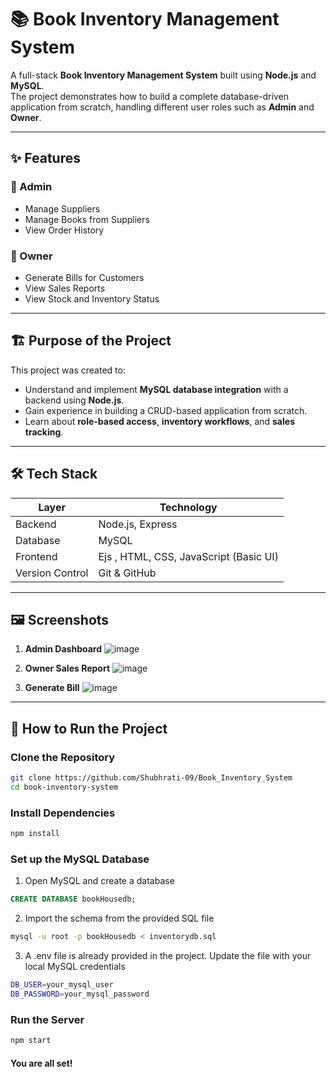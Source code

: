 # 📚 Book Inventory Management System

A full-stack **Book Inventory Management System** built using **Node.js** and **MySQL**.  
The project demonstrates how to build a complete database-driven application from scratch, handling different user roles such as **Admin** and **Owner**.

---

## ✨ Features

### 🔐 Admin
- Manage Suppliers
- Manage Books from Suppliers
- View Order History

### 🧾 Owner
- Generate Bills for Customers
- View Sales Reports
- View Stock and Inventory Status

---

## 🏗️ Purpose of the Project

This project was created to:
- Understand and implement **MySQL database integration** with a backend using **Node.js**.
- Gain experience in building a CRUD-based application from scratch.
- Learn about **role-based access**, **inventory workflows**, and **sales tracking**.

---

## 🛠️ Tech Stack

| Layer         | Technology      |
|---------------|-----------------|
| Backend       | Node.js, Express |
| Database      | MySQL           |
| Frontend      | Ejs , HTML, CSS, JavaScript (Basic UI) |
| Version Control | Git & GitHub |

---

## 🖼️ Screenshots


1. **Admin Dashboard**
  ![image](https://github.com/user-attachments/assets/5e1b47d2-7175-4320-9b87-902434b228da)



2. **Owner Sales Report**
   ![image](https://github.com/user-attachments/assets/f7739064-cce2-43f4-b1af-d90ea7b87a22)


3. **Generate Bill**
  ![image](https://github.com/user-attachments/assets/c16eb74a-2fba-4903-9e0f-6e876fd4bc0c)


---

## 🧪 How to Run the Project

###  Clone the Repository

```bash
git clone https://github.com/Shubhrati-09/Book_Inventory_System
cd book-inventory-system
```

###  Install Dependencies

```bash
npm install
```

### Set up the MySQL Database

  1. Open MySQL and create a database

```sql
CREATE DATABASE bookHousedb;
```

  2. Import the schema from the provided SQL file

```bash
mysql -u root -p bookHousedb < inventorydb.sql
```
  
  3. A .env file is already provided in the project.
      Update the file with your local MySQL credentials
```bash
DB_USER=your_mysql_user
DB_PASSWORD=your_mysql_password
```
### Run the Server
```bash
npm start
```

#### You are all set!
